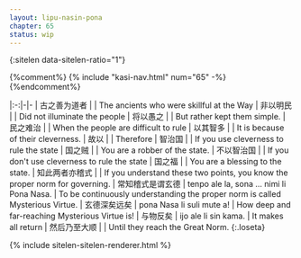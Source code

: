 ```yaml
---
layout: lipu-nasin-pona
chapter: 65
status: wip
---
```


{:sitelen data-sitelen-ratio="1"}

{%comment%}
{% include "kasi-nav.html" num="65" -%}
{%endcomment%}

|:-:|-|-
| 古之善为道者 |  | The ancients who were skillful at the Way
| 非以明民     |  | Did not illuminate the people
| 将以愚之     |  | But rather kept them simple.
| 民之难治     |  | When the people are difficult to rule
| 以其智多     |  | It is because of their cleverness.
| 故以         |  | Therefore
| 智治国       |  | If you use cleverness to rule the state
| 国之贼       |  | You are a robber of the state.
| 不以智治国   |  | If you don't use cleverness to rule the state
| 国之福       |  | You are a blessing to the state.
| 知此两者<wbr/>亦稽式 |  | If you understand these two points, you know the proper norm for governing.
| 常知稽式<wbr/>是谓玄德 | tenpo ale la, sona ... nimi li Pona Nasa. | To be continuously understanding the proper norm is called Mysterious Virtue.
| 玄德深矣<wbr/>远矣 | pona Nasa li suli mute a! | How deep and far-reaching Mysterious Virtue is!
| 与物反矣           | ijo ale li sin kama.      | It makes all return
| 然后乃至大顺       |                           | Until they reach the Great Norm.
{:.loseta}

{% include sitelen-sitelen-renderer.html %}
